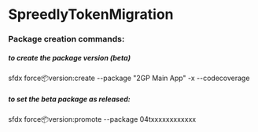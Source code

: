 # SpreedlyTokenMigration

### Package creation commands:

##### to create the package version (beta)
sfdx force:package:version:create --package "2GP Main App" -x --codecoverage

##### to set the beta package as released:
sfdx force:package:version:promote --package 04txxxxxxxxxxxx